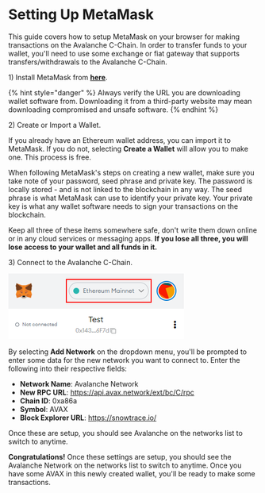 # Setting Up MetaMask

This guide covers how to setup MetaMask on your browser for making transactions on the Avalanche C-Chain. In order to transfer funds to your wallet, you'll need to use some exchange or fiat gateway that supports transfers/withdrawals to the Avalanche C-Chain.

1\) Install MetaMask from [**here**](https://metamask.io/download).

{% hint style="danger" %}
Always verify the URL you are downloading wallet software from. Downloading it from a third-party website may mean downloading compromised and unsafe software.
{% endhint %}

2\) Create or Import a Wallet.

If you already have an Ethereum wallet address, you can import it to MetaMask. If you do not, selecting **Create a Wallet** will allow you to make one. This process is free.

When following MetaMask's steps on creating a new wallet, make sure you take note of your password, seed phrase and private key. The password is locally stored - and is not linked to the blockchain in any way. The seed phrase is what MetaMask can use to identify your private key. Your private key is what any wallet software needs to sign your transactions on the blockchain.

Keep all three of these items somewhere safe, don't write them down online or in any cloud services or messaging apps. **If you lose all three, you will lose access to your wallet and all funds in it.**

3\) Connect to the Avalanche C-Chain.

![](<../../.gitbook/assets/image (9) (1).png>)

By selecting **Add Network** on the dropdown menu, you'll be prompted to enter some data for the new network you want to connect to. Enter the following into their respective fields:

* **Network Name**: Avalanche Network
* **New RPC URL**: https://api.avax.network/ext/bc/C/rpc
* **Chain ID**: 0xa86a
* **Symbol**: AVAX
* **Block Explorer URL**: https://snowtrace.io/

Once these are setup, you should see Avalanche on the networks list to switch to anytime.

**Congratulations!** Once these settings are setup, you should see the Avalanche Network on the networks list to switch to anytime. Once you have some AVAX in this newly created wallet, you'll be ready to make some transactions.
